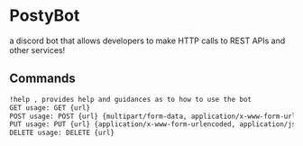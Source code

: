 # PostyBot
a discord bot that allows developers to make HTTP calls to REST APIs and other services!

## Commands
```bash
!help , provides help and guidances as to how to use the bot
GET usage: GET {url}
POST usage: POST {url} {multipart/form-data, application/x-www-form-urlencoded, application/json}
PUT usage: PUT {url} {application/x-www-form-urlencoded, application/json}
DELETE usage: DELETE {url}
```
